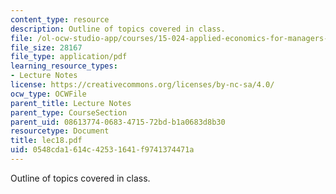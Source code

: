 ```yaml
---
content_type: resource
description: Outline of topics covered in class.
file: /ol-ocw-studio-app/courses/15-024-applied-economics-for-managers-summer-2004/0548cda1614c42531641f9741374471a_lec18.pdf
file_size: 28167
file_type: application/pdf
learning_resource_types:
- Lecture Notes
license: https://creativecommons.org/licenses/by-nc-sa/4.0/
ocw_type: OCWFile
parent_title: Lecture Notes
parent_type: CourseSection
parent_uid: 08613774-0683-4715-72bd-b1a0683d8b30
resourcetype: Document
title: lec18.pdf
uid: 0548cda1-614c-4253-1641-f9741374471a
---
```

Outline of topics covered in class.
